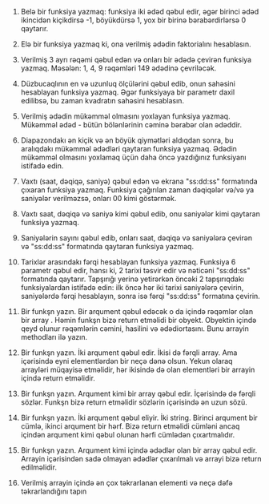 1. Belə bir funksiya yazmaq: funksiya iki ədəd qəbul edir, əgər birinci ədəd ikincidən kiçikdirsə -1, böyükdürsə 1, yox bir birinə bərabərdirlərsə 0 qaytarır.

2. Elə bir funksiya yazmaq ki, ona verilmiş ədədin faktorialını hesablasın.

3. Verilmiş 3 ayrı rəqəmi qəbul edən və onları bir ədədə çevirən funksiya yazmaq. Məsələn: 1, 4, 9 rəqəmləri 149 ədədinə çevriləcək.

4. Düzbucaqlının en və uzunluq ölçülərini qəbul edib, onun sahəsini hesablayan funksiya yazmaq. Əgər funksiyaya bir parametr daxil edilibsə, bu zaman kvadratın sahəsini hesablasın.

5. Verilmiş ədədin mükəmməl olmasını yoxlayan funksiya yazmaq. Mükəmməl ədəd - bütün bölənlərinin cəminə bərabər olan ədəddir.

6. Diapazondakı ən kiçik və ən böyük qiymətləri aldıqdan sonra, bu aralıqdakı mükəmməl ədədləri qaytaran funksiya yazmaq. Ədədin mükəmməl olmasını yoxlamaq üçün daha öncə yazdığınız funksiyanı istifadə edin.

7. Vaxtı (saat, dəqiqə, saniyə) qəbul edən və ekrana "ss:dd:ss" formatında çıxaran funksiya yazmaq. Funksiya çağırılan zaman dəqiqələr və/və ya saniyələr verilməzsə, onları 00 kimi göstərmək.

8. Vaxtı saat, dəqiqə və saniyə kimi qəbul edib, onu saniyələr kimi qaytaran funksiya yazmaq.

9. Saniyələrin sayını qəbul edib, onları saat, dəqiqə və saniyələrə çevirən və "ss:dd:ss" formatında qaytaran funksiya yazmaq.

10. Tarixlər arasındakı fərqi hesablayan funksiya yazmaq. Funksiya 6 parametr qəbul edir, hansı ki, 2 tarixi təsvir edir və nəticəni "ss:dd:ss" formatında qaytarır. Tapşırığı yerinə yetirərkən öncəki 2 tapşırıqdakı funksiyalardan istifadə edin: ilk öncə hər iki tarixi saniyələrə çevirin, saniyələrdə fərqi hesablayın, sonra isə fərqi "ss:dd:ss" formatına çevirin.

11. Bir funkşn yazın. Bir arqument qəbul edəcək o da içində rəqəmlər olan bir array . Həmin funkşn bizə return etməlidi bir obyekt. Obyektin içində qeyd olunur rəqəmlərin cəmini, hasilini və ədədiortasını. Bunu arrayin methodları ilə yazın.

12. Bir funkşn yazın. İki arqument qəbul edir. İkisi də fərqli array. Ama içərisində eyni elementlərdən bir neçə dənə olsun. Yekun olaraq arrayləri müqayisə etməlidir, hər ikisində də olan elementləri bir arrayin içində return etməlidir.

13. Bir funkşn yazın. Arqument kimi bir array qəbul edir. İçərisində də fərqli sözlər. Funkşn bizə return etməlidir sözlərin içərisində ən uzun sözü.

14. Bir funkşn yazın. İki arqument qəbul eliyir. İki string. Birinci arqument bir cümlə, ikinci arqument bir hərf. Bizə return etməlidi cümləni ancaq içindən arqument kimi qəbul olunan hərfi cümlədən çıxartmalıdır.

15. Bir funkşn yazın. Arqument kimi içində ədədlər olan bir array qəbul edir. Arrayin içərisindən sadə olmayan ədədlər çıxarılmalı və arrayi bizə return edilməlidir.

16. Verilmiş arrayin içində ən çox təkrarlanan elementi və neçə dəfə təkrarlandığını tapın
